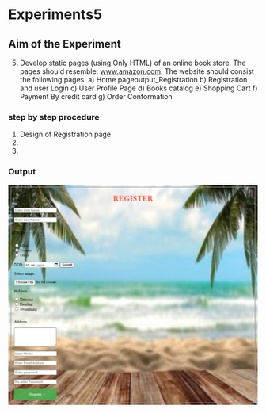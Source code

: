 # Experiments5
## Aim of the Experiment
5. Develop static pages (using Only HTML) of an online book store. The pages should resemble:
www.amazon.com. The website should consist the following pages.
a) Home pageoutput_Registration
b) Registration and user Login
c) User Profile Page
d) Books catalog
e) Shopping Cart
f) Payment By credit card
g) Order Conformation

### step by step procedure
1. Design of Registration page
2. 
3. 

### Output
![output](output_Registration.png)
